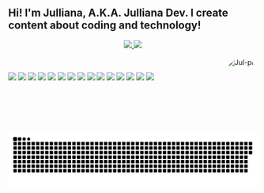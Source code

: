 ## Hi! I'm Julliana, A.K.A. Julliana Dev. I create content about coding and technology!
<div align="center">
  <a href="https://github.com/jullianadev">
  <img height="180em" src="https://github-readme-stats.vercel.app/api?username=jullianadev&show_icons=true&theme=radical&include_all_commits=true&count_private=true"/>
  <img height="180em" src="https://github-readme-stats.vercel.app/api/top-langs/?username=jullianadev&layout=compact&langs_count=7&theme=radical"/>
</div>
 <div style="display: inline_block"><br>

  <img align="right"  alt="Jul-pic" height="150" style="border-radius:50px;" src="https://storage.googleapis.com/production-hostgator-brasil-v1-0-7/827/542827/H2cskIoF/eba5129bbb734cde866c7944fb29bb7f">
  
 </div>
  
  ##
 
<div> 

  <a href="https://instagram.com/julliana.dev" target="_blank"><img src="https://img.shields.io/badge/-Instagram-%23E4405F?style=for-the-badge&logo=instagram&logoColor=white" target="_blank"></a>
  <a href="https://www.youtube.com/jullianadev" target="_blank"><img src="https://img.shields.io/badge/YouTube-FF0000?style=for-the-badge&logo=youtube&logoColor=white" target="_blank"></a>
 	<a href="https://wa.me/message/GESBE64YIJXHE1" target="_blank"><img src="https://img.shields.io/badge/WhatsApp-25D366?style=for-the-badge&logo=whatsapp&logoColor=white" target="_blank"></a>
  <a href="https://t.me/julliana" target="_blank"><img src="https://img.shields.io/badge/Telegram-2CA5E0?style=for-the-badge&logo=telegram&logoColor=white" target="_blank"></a>
  <a href="https://www.twitch.tv/jullianaalmada" target="_blank"><img src="https://img.shields.io/badge/Twitch-9146FF?style=for-the-badge&logo=twitch&logoColor=white" target="_blank"></a>
  <a href="https://discord.gg/96eyGGa3" target="_blank"><img src="https://img.shields.io/badge/Discord-7289DA?style=for-the-badge&logo=discord&logoColor=white" target="_blank"></a> 
  <a href="mailto:contato@julliana.dev"><img src="https://img.shields.io/badge/Gmail-D14836?style=for-the-badge&logo=gmail&logoColor=white" target="_blank"></a>
  <a href="https://open.spotify.com/user/jullianadealmada?si=c47169e0c7d94435" target="_blank"><img src="https://img.shields.io/badge/Spotify-1ED760?&style=for-the-badge&logo=spotify&logoColor=white" target="_blank"></a> 
  <a href="https://www.twitter.com/jullianadev" target="_blank"><img src="https://img.shields.io/badge/Twitter-1DA1F2?style=for-the-badge&logo=twitter&logoColor=white" target="_blank"></a> 
  <a href="https://www.linkedin.com/in/jullianadealmada" target="_blank"><img src="https://img.shields.io/badge/-LinkedIn-%230077B5?style=for-the-badge&logo=linkedin&logoColor=white" target="_blank"></a> 
  <a href="https://play.google.com/store/apps/developer?id=Julliana.dev" target="_blank"><img src="https://img.shields.io/badge/Google_Play-414141?style=for-the-badge&logo=google-play&logoColor=white" target="_blank"></a> 
  <a href="https://stackoverflow.com/users/17214238/jullianadev" target="_blank"><img src="https://img.shields.io/badge/Stack_Overflow-FE7A16?style=for-the-badge&logo=stack-overflow&logoColor=white" target="_blank"></a> 
  <a href="https://www.reddit.com/u/jullianadealmada" target="_blank"><img src="https://img.shields.io/badge/Reddit-FF4500?style=for-the-badge&logo=reddit&logoColor=white" target="_blank"></a> 
  <a href="https://www.behance.net/julliana" target="_blank"><img src="https://aleen42.github.io/badges/src/behance.svg" target="_blank"></a> 
  <a href="https://dev.to/julliana" target="_blank"><img src="https://img.shields.io/badge/dev.to-0A0A0A?style=for-the-badge&logo=dev.to&logoColor=white" target="_blank"></a> 
  
 
 
  ![Snake animation](https://github.com/jullianadev/jullianadev/blob/output/github-contribution-grid-snake.svg)
 
</div>
